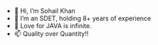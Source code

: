 - 👋 Hi, I’m Sohail Khan
- 👀 I’m an SDET, holding 8+ years of experience
- 💞️ Love for JAVA is infinite.
- 📫 Quality over Quantity!!

<!---
sohailk8080/sohailk8080 is a ✨ special ✨ repository because its `README.md` (this file) appears on your GitHub profile.
You can click the Preview link to take a look at your changes.
--->
